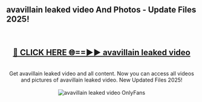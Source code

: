 <h2>avavillain leaked video And Photos - Update Files 2025!</h2>
<br>
<div align="center">
<h2><a href="https://linkcuts.com/hfmhzwbr" rel="nofollow">🔴 CLICK HERE 🌐==►► avavillain leaked video</a></h2>
<br>
Get avavillain leaked video and all content. Now you can access all videos and pictures of avavillain leaked video. New Updated Files 2025!
<br>
<br>
<a href="https://linkcuts.com/hfmhzwbr" rel="nofollow" data-target="animated-image.originalLink"><img src="https://i.ibb.co.com/WyWwxjT/player-gif2.gif" alt="avavillain leaked video OnlyFans" style="max-width: 100%; display: inline-block;" data-target="animated-image.originalImage"></a>
</div>
<br>